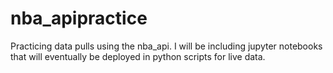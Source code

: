 # nba_apipractice
Practicing data pulls using the nba_api. I will be including jupyter notebooks that will eventually be deployed in python scripts for live data.
